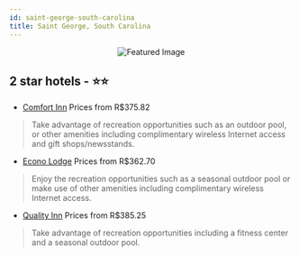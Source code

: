 ```yaml
---
id: saint-george-south-carolina
title: Saint George, South Carolina
---
```


<center><img src="https://i.travelapi.com/hotels/1000000/20000/18900/18873/c3006e19_z.jpg" alt="Featured Image" /></center>


##  2 star hotels - ⭐️⭐️

-    [Comfort Inn](https://us.hurb.com/hotels/saint-george/comfort-inn-JNP-JP845597?cmp=18055) Prices from R$375.82
   > Take advantage of recreation opportunities such as an outdoor pool, or other amenities including complimentary wireless Internet access and gift shops/newsstands.
-    [Econo Lodge](https://us.hurb.com/hotels/saint-george/econo-lodge-JNP-JP013058?cmp=18055) Prices from R$362.70
   > Enjoy the recreation opportunities such as a seasonal outdoor pool or make use of other amenities including complimentary wireless Internet access.
-    [Quality Inn](https://us.hurb.com/hotels/saint-george/quality-inn-JNP-JP973804?cmp=18055) Prices from R$385.25
   > Take advantage of recreation opportunities including a fitness center and a seasonal outdoor pool.
